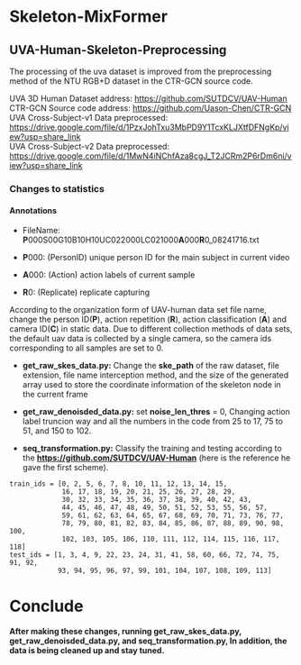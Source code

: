 # Skeleton-MixFormer
## UVA-Human-Skeleton-Preprocessing
The processing of the uva dataset is improved from the preprocessing method of the NTU RGB+D dataset in the CTR-GCN source code.  

UVA 3D Human Dataset address: https://github.com/SUTDCV/UAV-Human  
CTR-GCN Source code address: https://github.com/Uason-Chen/CTR-GCN  
UVA Cross-Subject-v1 Data preprocessed: https://drive.google.com/file/d/1PzxJohTxu3MbPD9Y1TcxKLJXtfDFNgKp/view?usp=share_link  
UVA Cross-Subject-v2 Data preprocessed: https://drive.google.com/file/d/1MwN4iNChfAza8cgJ_T2JCRm2P6rDm6ni/view?usp=share_link

### Changes to statistics  
#### Annotations  

* FileName: **P**000S00G10B10H10UC022000LC021000**A**000**R**0_08241716.txt  

- **P**000: (PersonID) unique person ID for the main subject in current video

+ **A**000: (Action) action labels of current sample  

+ **R**0: (Replicate) replicate capturing  

According to the organization form of UAV-human data set file name, change the person ID(**P**), action repetition (**R**), action classification (**A**) and camera ID(**C**) in static data. Due to different collection methods of data sets, the default uav data is collected by a single camera, so the camera ids corresponding to all samples are set to 0.

+ **get_raw_skes_data.py:** Change the **ske_path** of the raw dataset, file extension, file name interception method, and the size of the generated array used to store the coordinate information of the skeleton node in the current frame

+ **get_raw_denoisded_data.py:** set **noise_len_thres** = 0, Changing action label truncion way and all the numbers in the code from 25 to 17, 75 to 51, and 150 to 102. 

+ **seq_transformation.py:** Classify the training and testing according to the **https://github.com/SUTDCV/UAV-Human** (here is the reference he gave the first scheme).
~~~
train_ids = [0, 2, 5, 6, 7, 8, 10, 11, 12, 13, 14, 15, 
             16, 17, 18, 19, 20, 21, 25, 26, 27, 28, 29, 
             30, 32, 33, 34, 35, 36, 37, 38, 39, 40, 42, 43, 
             44, 45, 46, 47, 48, 49, 50, 51, 52, 53, 55, 56, 57, 
             59, 61, 62, 63, 64, 65, 67, 68, 69, 70, 71, 73, 76, 77,
             78, 79, 80, 81, 82, 83, 84, 85, 86, 87, 88, 89, 90, 98, 100, 
             102, 103, 105, 106, 110, 111, 112, 114, 115, 116, 117, 118]
test_ids = [1, 3, 4, 9, 22, 23, 24, 31, 41, 58, 60, 66, 72, 74, 75, 91, 92, 
            93, 94, 95, 96, 97, 99, 101, 104, 107, 108, 109, 113]
~~~
# Conclude
**After making these changes, running **get_raw_skes_data.py**, **get_raw_denoisded_data.py**, and **seq_transformation.py**, In addition, the data is being cleaned up and stay tuned.**
